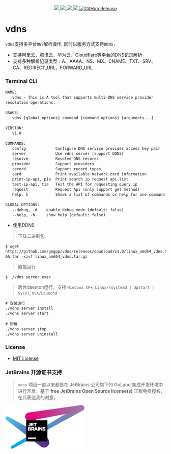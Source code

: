 <p align="center">
	<a target="_blank" href="https://github.com/gngpp/vdns/blob/main/LICENSE">
		<img src="https://img.shields.io/badge/license-WTFPL-blue.svg"/>
	</a>
	<a target="_blank" href="https://go.dev/">
		<img src="https://img.shields.io/github/go-mod/go-version/gngpp/vdns"/>
	</a>
	<a target="_blank" href="https://github.com/gngpp/vdns/actions/workflows/sync.yaml">
		<img src="https://github.com/gngpp/vdns/actions/workflows/sync.yaml/badge.svg"/>
	</a>
	<a target="_blank" href="https://github.com/gngpp/vdns/actions/workflows/release.yml">
		<img src="https://github.com/gngpp/vdns/actions/workflows/release.yml/badge.svg"/>
	</a>
	<a target="_blank" href="https://github.com/gngpp/vdns/releases/latest">
		<img alt="GitHub Release" src="https://img.shields.io/github/v/release/gngpp/vdns.svg?logo=github">
	</a>
</p>

# vdns
`vdns`支持多平台`DNS`解析操作, 同时以服务方式支持`DDNS`，
- 支持阿里云、腾讯云、华为云、Cloudflare等平台的DNS记录解析
- 支持多种解析记录类型：A、AAAA、NS、MX、CNAME、TXT、SRV、CA、REDIRECT_URL、FORWARD_URL


### Terminal CLI
```shell
NAME:
   vdns - This is A tool that supports multi-DNS service provider resolution operations.

USAGE:
   vdns [global options] command [command options] [arguments...]

VERSION:
   v1.0

COMMANDS:
   config             Configure DNS service provider access key pair
   server             Use vdns server (support DDNS)
   resolve            Resolve DNS records
   provider           Support providers
   record             Support record types
   card               Print available network card information
   print-ip-api, pia  Print search ip request api list
   test-ip-api, tia   Test the API for requesting query ip
   request            Request Api (only support get method)
   help, h            Shows a list of commands or help for one command

GLOBAL OPTIONS:
   --debug, -d    enable debug mode (default: false)
   --help, -h     show help (default: false)
```

- 使用DDNS
> 下载二进制包
```shell
$ wget https://github.com/gngpp/vdns/releases/download/v1.0/linux_amd64_vdns.tar.gz && tar -xzvf linux_amd64_vdns.tar.gz
```
> 直接运行
```shell
$ ./vdns server exec
```
> 后台daemon运行，支持 `Windows XP+`, `Linux/(systemd | Upstart | SysV)`, `OSX/Launchd`
```shell
# 安装运行
./vdns server install
./vdns server start

# 卸载
./vdns server stop
./vdns server uninstall
```
### License

- [MIT License](https://raw.githubusercontent.com/gngpp/vdns/main/LICENSE)

### JetBrains 开源证书支持

> `vdns` 项目一直以来都是在 JetBrains 公司旗下的 GoLand 集成开发环境中进行开发，基于 **free JetBrains Open Source license(s)** 正版免费授权，在此表达我的谢意。

<a href="https://www.jetbrains.com/?from=gnet" target="_blank"><img src="https://raw.githubusercontent.com/panjf2000/illustrations/master/jetbrains/jetbrains-variant-4.png" width="250" align="middle"/></a>
